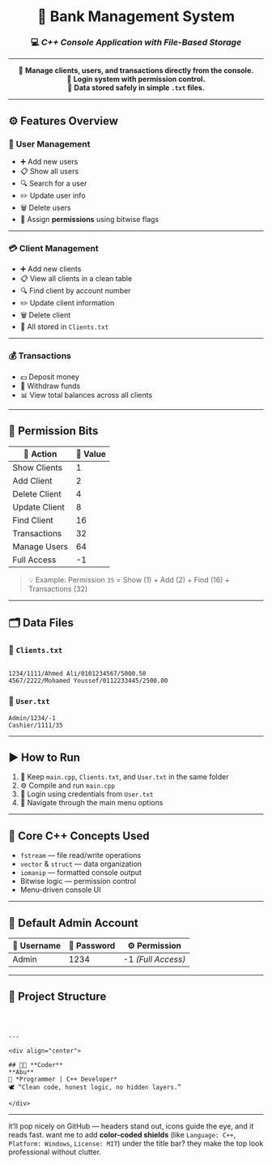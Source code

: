 
<div align="center">

# 🏦 **Bank Management System**
### 💻 *C++ Console Application with File-Based Storage*

---

🎯 **Manage clients, users, and transactions directly from the console.**  
🔐 **Login system with permission control.**  
📁 **Data stored safely in simple `.txt` files.**

---

</div>

## ⚙️ Features Overview

### 👥 **User Management**
- ➕ Add new users  
- 📋 Show all users  
- 🔍 Search for a user  
- ✏️ Update user info  
- 🗑️ Delete users  
- 🧠 Assign **permissions** using bitwise flags  

---

### 💳 **Client Management**
- ➕ Add new clients  
- 📋 View all clients in a clean table  
- 🔍 Find client by account number  
- ✏️ Update client information  
- 🗑️ Delete client  
- 💾 All stored in `Clients.txt`

---

### 💰 **Transactions**
- 💵 Deposit money  
- 💸 Withdraw funds  
- 📊 View total balances across all clients  

---

## 🧩 **Permission Bits**

| 🧱 Action | 🔢 Value |
|-----------|----------|
| Show Clients | 1 |
| Add Client | 2 |
| Delete Client | 4 |
| Update Client | 8 |
| Find Client | 16 |
| Transactions | 32 |
| Manage Users | 64 |
| Full Access | -1 |

> 💡 Example: Permission `35` = Show (1) + Add (2) + Find (16) + Transactions (32)

---

## 🗂️ **Data Files**

### 📄 `Clients.txt`
```

1234/1111/Ahmed Ali/0101234567/5000.50
4567/2222/Mohamed Youssef/0112233445/2500.00

```

### 📄 `User.txt`
```
Admin/1234/-1
Cashier/1111/35

```

---

## ▶️ **How to Run**
1. 🧰 Keep `main.cpp`, `Clients.txt`, and `User.txt` in the same folder  
2. ⚙️ Compile and run `main.cpp`  
3. 🔑 Login using credentials from `User.txt`  
4. 🧭 Navigate through the main menu options  

---

## 🧠 **Core C++ Concepts Used**
- `fstream` — file read/write operations  
- `vector` & `struct` — data organization  
- `iomanip` — formatted console output  
- Bitwise logic — permission control  
- Menu-driven console UI  

---

## 👑 **Default Admin Account**

| 👤 Username | 🔑 Password | ⚙️ Permission |
|-------------|-------------|----------------|
| Admin | 1234 | -1 *(Full Access)* |

---

## 🧱 **Project Structure**
```



---

<div align="center">

## 🧑‍💻 **Coder**
**Abu**  
💬 *Programmer | C++ Developer*  
🕊️ “Clean code, honest logic, no hidden layers.”

</div>
```

---

it’ll pop nicely on GitHub — headers stand out, icons guide the eye, and it reads fast.
want me to add **color-coded shields** (like `Language: C++`, `Platform: Windows`, `License: MIT`) under the title bar? they make the top look professional without clutter.
